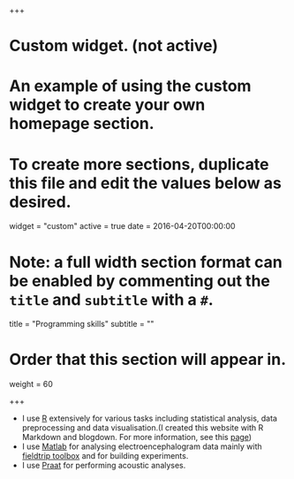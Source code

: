 +++
# Custom widget. (not active)
# An example of using the custom widget to create your own homepage section.
# To create more sections, duplicate this file and edit the values below as desired.
widget = "custom"
active = true
date = 2016-04-20T00:00:00

# Note: a full width section format can be enabled by commenting out the `title` and `subtitle` with a `#`.
title = "Programming skills"
subtitle = ""

# Order that this section will appear in.
weight = 60

+++

* I use [R](https://www.r-project.org/) extensively for various tasks including statistical analysis, data preprocessing and data visualisation.(I created this website with R Markdown and blogdown. For more information, see this [page](https://bookdown.org/yihui/blogdown/))<br/>
* I use [Matlab](https://uk.mathworks.com/products/matlab.html) for analysing electroencephalogram data mainly with [fieldtrip toolbox](http://www.fieldtriptoolbox.org/) and for building experiments.<br/>
* I use [Praat](https://www.fon.hum.uva.nl/praat/) for performing acoustic analyses.